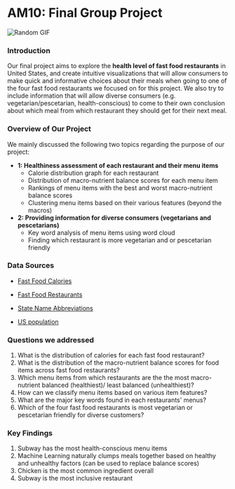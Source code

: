 # AM10: Final Group Project

![Random GIF](https://i.giphy.com/media/jVHc85A90eP5lXQ3q5/giphy.gif)

### Introduction
Our final project aims to explore the **health level of fast food restaurants** in United States, and create intuitive visualizations that will allow consumers to make quick and informative choices about their meals when going to one of the four fast food restaurants we focused on for this project. We also try to include information that will allow diverse consumers (e.g. vegetarian/pescetarian, health-conscious) to come to their own conclusion about which meal from which restaurant they should get for their next meal. 

### Overview of Our Project 
We mainly discussed the following two topics regarding the purpose of our project:

- **1: Healthiness assessment of each restaurant and their menu items** 
  - Calorie distribution graph for each restaurant
  - Distribution of macro-nutrient balance scores for each menu item 
  - Rankings of menu items with the best and worst macro-nutrient balance scores
  - Clustering menu items based on their various features (beyond the macros)
- **2: Providing information for diverse consumers (vegetarians and pescetarians)**
  - Key word analysis of menu items using word cloud 
  - Finding which restaurant is more vegetarian and or pescetarian friendly

### Data Sources

* [Fast Food Calories](https://github.com/rfordatascience/tidytuesday/blob/master/data/2018/2018-09-04/fastfood_calories.csv)

* [Fast Food Restaurants](https://www.kaggle.com/datafiniti/fast-food-restaurants?select=FastFoodRestaurants.csv)

* [State Name Abbreviations](https://github.com/jelic98/lbs_am10_group/blob/main/data/state-abbrevs.csv) 

* [US population](https://github.com/jelic98/lbs_am10_group/blob/main/data/us_pop.csv) 

### Questions we addressed

1.  What is the distribution of calories for each fast food restaurant? 
2.  What is the distribution of the macro-nutrient balance scores for food items across fast food restaurants? 
3.  Which menu items from which restaurants are the the most macro-nutrient balanced (healthiest)/ least balanced (unhealthiest)? 
4.  How can we classify menu items based on various item features? 
5.  What are the major key words found in each restaurants' menus? 
6.  Which of the four fast food restaurants is most vegetarian or pescetarian friendly for diverse customers? 

### Key Findings
1. Subway has the most health-conscious menu items
2. Machine Learning naturally clumps meals together based on healthy and unhealthy factors (can be used to replace balance scores)
3. Chicken is the most common ingredient overall
4. Subway is the most inclusive restaurant

